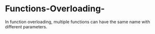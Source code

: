 # Functions-Overloading-
In function overloading, multiple functions can have the same name with different parameters. 

